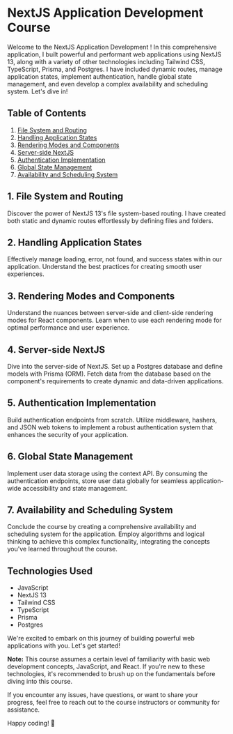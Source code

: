 # NextJS Application Development Course

Welcome to the NextJS Application Development ! In this comprehensive application, I built powerful and performant web applications using NextJS 13, along with a variety of other technologies including Tailwind CSS, TypeScript, Prisma, and Postgres. I have included dynamic routes, manage application states, implement authentication, handle global state management, and even develop a complex availability and scheduling system. Let's dive in!

## Table of Contents

1. [File System and Routing](#file-system-and-routing)
2. [Handling Application States](#handling-application-states)
3. [Rendering Modes and Components](#rendering-modes-and-components)
4. [Server-side NextJS](#server-side-nextjs)
5. [Authentication Implementation](#authentication-implementation)
6. [Global State Management](#global-state-management)
7. [Availability and Scheduling System](#availability-and-scheduling-system)

## 1. File System and Routing

Discover the power of NextJS 13's file system-based routing. I have created both static and dynamic routes effortlessly by defining files and folders.

## 2. Handling Application States

Effectively manage loading, error, not found, and success states within our application. Understand the best practices for creating smooth user experiences.

## 3. Rendering Modes and Components

Understand the nuances between server-side and client-side rendering modes for React components. Learn when to use each rendering mode for optimal performance and user experience.

## 4. Server-side NextJS

Dive into the server-side of NextJS. Set up a Postgres database and define models with Prisma (ORM). Fetch data from the database based on the component's requirements to create dynamic and data-driven applications.

## 5. Authentication Implementation

Build authentication endpoints from scratch. Utilize middleware, hashers, and JSON web tokens to implement a robust authentication system that enhances the security of your application.

## 6. Global State Management

Implement user data storage using the context API. By consuming the authentication endpoints, store user data globally for seamless application-wide accessibility and state management.

## 7. Availability and Scheduling System

Conclude the course by creating a comprehensive availability and scheduling system for the application. Employ algorithms and logical thinking to achieve this complex functionality, integrating the concepts you've learned throughout the course.

## Technologies Used

- JavaScript
- NextJS 13
- Tailwind CSS
- TypeScript
- Prisma
- Postgres

We're excited to embark on this journey of building powerful web applications with you. Let's get started!

**Note:** This course assumes a certain level of familiarity with basic web development concepts, JavaScript, and React. If you're new to these technologies, it's recommended to brush up on the fundamentals before diving into this course.

If you encounter any issues, have questions, or want to share your progress, feel free to reach out to the course instructors or community for assistance.

Happy coding! 🚀
